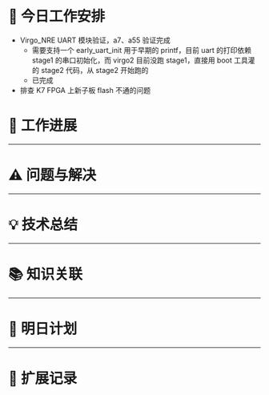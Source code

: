 



# **🔧 今日工作安排**
- Virgo_NRE UART 模块验证，a7、a55 验证完成
	- 需要支持一个 early_uart_init 用于早期的 printf，目前 uart 的打印依赖 stage1 的串口初始化，而 virgo2 目前没跑 stage1，直接用 boot 工具灌的 stage2 代码，从 stage2 开始跑的
	- 已完成
- 排查 K7 FPGA 上新子板 flash 不通的问题


# **📌 工作进展**



---

# **⚠️ 问题与解决**


---

# **💡 技术总结**


---

# **📚 知识关联**


---
# **📌 明日计划**


---

# **💬 扩展记录**



